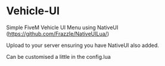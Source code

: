# Vehicle-UI
Simple FiveM Vehicle UI Menu using NativeUI (https://github.com/FrazzIe/NativeUILua/)

Upload to your server ensuring you have NativeUI also added. 

Can be customised a little in the config.lua
